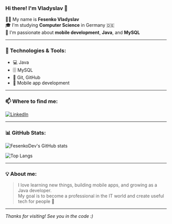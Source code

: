 ### Hi there! I'm Vladyslav 👋

👨‍💻 My name is **Fesenko Vladyslav**  
🎓 I'm studying **Computer Science** in Germany 🇩🇪  
📱 I'm passionate about **mobile development**, **Java**, and **MySQL**

---

### 🧰 Technologies & Tools:

- 💻 Java  
- 🗄️ MySQL  
- 🔧 Git, GitHub  
- 📱 Mobile app development

---

### 📫 Where to find me:

[![LinkedIn](https://img.shields.io/badge/-LinkedIn-blue?style=flat-square&logo=linkedin)](https://www.linkedin.com/in/vladyslav-fesenko-86831a302)

---

### 📊 GitHub Stats:

![FesenkoDev's GitHub stats](https://github-readme-stats.vercel.app/api?username=FesenkoDev&show_icons=true&theme=tokyonight)

![Top Langs](https://github-readme-stats.vercel.app/api/top-langs/?username=FesenkoDev&layout=compact&theme=tokyonight)

---

### 💡 About me:

> I love learning new things, building mobile apps, and growing as a Java developer.  
> My goal is to become a professional in the IT world and create useful tech for people 🚀

---

_Thanks for visiting! See you in the code :)_
